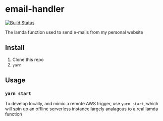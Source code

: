 # email-handler

[![Build Status](https://travis-ci.org/DSchau/email-handler.svg?branch=master)](https://travis-ci.org/DSchau/email-handler)

The lamda function used to send e-mails from my personal website

## Install

1. Clone this repo
1. `yarn`

## Usage

### `yarn start`

To develop locally, and mimic a remote AWS trigger, use `yarn start`, which will spin up an offline serverless instance largely analagous to a real lamda function
